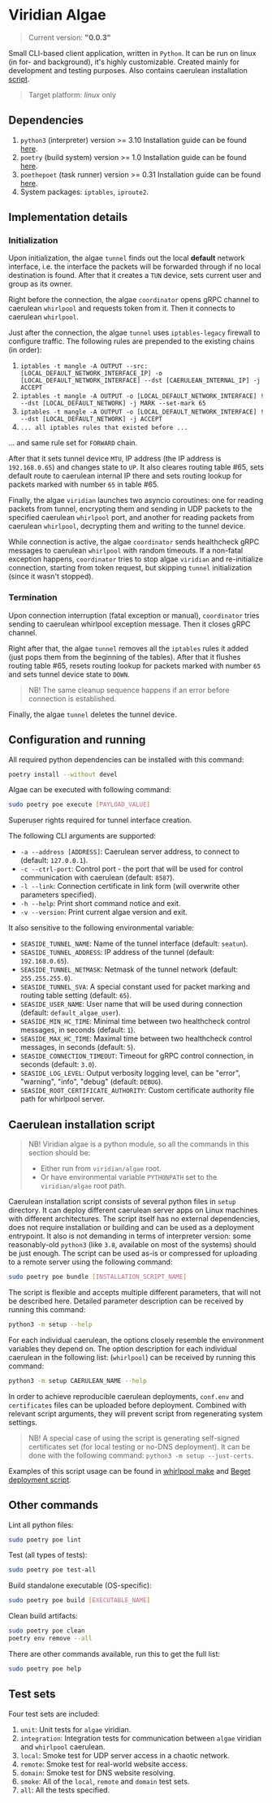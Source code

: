 # Viridian Algae

> Current version: **"0.0.3"**

Small CLI-based client application, written in `Python`.
It can be run on linux (in for- and background), it's highly customizable.
Created mainly for development and testing purposes.
Also contains caerulean installation [script](#caerulean-installation-script).

> Target platform: _linux_ only

## Dependencies

1. `python3` (interpreter) version >= 3.10
  Installation guide can be found [here](https://www.python.org/downloads/).
2. `poetry` (build system) version >= 1.0
  Installation guide can be found [here](https://python-poetry.org/docs/#installation).
3. `poethepoet` (task runner) version >= 0.31
  Installation guide can be found [here](https://poethepoet.natn.io/installation.html#installation).
4. System packages: `iptables`, `iproute2`.

## Implementation details

### Initialization

Upon initialization, the algae `tunnel` finds out the local **default** network interface, i.e. the interface the packets will be forwarded through if no local destination is found.
After that it creates a `TUN` device, sets current user and group as its owner.

Right before the connection, the algae `coordinator` opens gRPC channel to caerulean `whirlpool` and requests token from it.
Then it connects to caerulean `whirlpool`.

Just after the connection, the algae `tunnel` uses `iptables-legacy` firewall to configure traffic.
The following rules are prepended to the existing chains (in order):

1. `iptables -t mangle -A OUTPUT --src: [LOCAL_DEFAULT_NETWORK_INTERFACE_IP] -o [LOCAL_DEFAULT_NETWORK_INTERFACE] --dst [CAERULEAN_INTERNAL_IP] -j ACCEPT`
2. `iptables -t mangle -A OUTPUT -o [LOCAL_DEFAULT_NETWORK_INTERFACE] ! --dst [LOCAL_DEFAULT_NETWORK] -j MARK --set-mark 65`
3. `iptables -t mangle -A OUTPUT -o [LOCAL_DEFAULT_NETWORK_INTERFACE] ! --dst [LOCAL_DEFAULT_NETWORK] -j ACCEPT`
4. `... all iptables rules that existed before ...`

... and same rule set for `FORWARD` chain.

After that it sets tunnel device `MTU`, IP address (the IP address is `192.168.0.65`) and changes state to `UP`.
It also cleares routing table #65, sets default route to caerulean internal IP there and sets routing lookup for packets marked with number `65` in table #65.

Finally, the algae `viridian` launches two asyncio coroutines: one for reading packets from tunnel, encrypting them and sending in UDP packets to the specified caerulean `whirlpool` port, and another for reading packets from caerulean `whirlpool`, decrypting them and writing to the tunnel device.

While connection is active, the algae `coordinator` sends healthcheck gRPC messages to caerulean `whirlpool` with random timeouts.
If a non-fatal exception happens, `coordinator` tries to stop algae `viridian` and re-initialize connection, starting from token request, but skipping `tunnel` initialization (since it wasn't stopped).

### Termination

Upon connection interruption (fatal exception or manual), `coordinator` tries sending to caerulean whirlpool exception message.
Then it closes gRPC channel.

Right after that, the algae `tunnel` removes all the `iptables` rules it added (just pops them from the beginning of the tables).
After that it flushes routing table #65, resets routing lookup for packets marked with number `65` and sets tunnel device state to `DOWN`.

> NB! The same cleanup sequence happens if an error before connection is established.

Finally, the algae `tunnel` deletes the tunnel device.

## Configuration and running

All required python dependencies can be installed with this command:

```bash
poetry install --without devel
```

Algae can be executed with following command:

```bash
sudo poetry poe execute [PAYLOAD_VALUE]
```

Superuser rights required for tunnel interface creation.

The following CLI arguments are supported:

- `-a --address [ADDRESS]`: Caerulean server address, to connect to (default: `127.0.0.1`).
- `-c --ctrl-port`: Control port - the port that will be used for control communication with caerulean (default: `8587`).
- `-l --link`: Connection certificate in link form (will overwrite other parameters specified).
- `-h --help`: Print short command notice and exit.
- `-v --version`: Print current algae version and exit.

It also sensitive to the following environmental variable:

- `SEASIDE_TUNNEL_NAME`: Name of the tunnel interface (default: `seatun`).
- `SEASIDE_TUNNEL_ADDRESS`: IP address of the tunnel (default: `192.168.0.65`).
- `SEASIDE_TUNNEL_NETMASK`: Netmask of the tunnel network (default: `255.255.255.0`).
- `SEASIDE_TUNNEL_SVA`: A special constant used for packet marking and routing table setting (default: `65`).
- `SEASIDE_USER_NAME`: User name that will be used during connection (default: `default_algae_user`).
- `SEASIDE_MIN_HC_TIME`: Minimal time between two healthcheck control messages, in seconds (default: `1`).
- `SEASIDE_MAX_HC_TIME`: Maximal time between two healthcheck control messages, in seconds (default: `5`).
- `SEASIDE_CONNECTION_TIMEOUT`: Timeout for gRPC control connection, in seconds (default: `3.0`).
- `SEASIDE_LOG_LEVEL`: Output verbosity logging level, can be "error", "warning", "info", "debug" (default: `DEBUG`).
- `SEASIDE_ROOT_CERTIFICATE_AUTHORITY`: Custom certificate authority file path for whirlpool server.

## Caerulean installation script

> NB! Viridian algae is a python module, so all the commands in this section should be:
>
> - Either run from `viridian/algae` root.
> - Or have environmental variable `PYTHONPATH` set to the `viridian/algae` root path.

Caerulean installation script consists of several python files in `setup` directory.
It can deploy different caerulean server apps on Linux machines with different architectures.
The script itself has no external dependencies, does not require installation or building and can be used as a deployment entrypoint.
It also is not demanding in terms of interpreter version: some reasonably-old `python3` (like `3.8`, available on most of the systems) should be just enough.
The script can be used as-is or compressed for uploading to a remote server using the following command:

```bash
sudo poetry poe bundle [INSTALLATION_SCRIPT_NAME]
```

The script is flexible and accepts multiple different parameters, that will not be described here.
Detailed parameter description can be received by running this command:

```bash
python3 -m setup --help
```

For each individual caerulean, the options closely resemble the environment variables they depend on.
The option description for each individual caerulean in the following list: (`whirlpool`) can be received by running this command:

```bash
python3 -m setup CAERULEAN_NAME --help
```

In order to achieve reproducible caerulean deployments, `conf.env` and `certificates` files can be uploaded before deployment.
Combined with relevant script arguments, they will prevent script from regenerating system settings.

> NB! A special case of using the script is generating self-signed certificates set (for local testing or no-DNS deployment).
> It can be done with the following command: `python3 -m setup --just-certs`.

Examples of this script usage can be found in [whirlpool make](../../caerulean/whirlpool/Makefile) and [Beget deployment script](../../.github/scripts//deploy_whirlpool_beget.mjs).

## Other commands

Lint all python files:

```bash
sudo poetry poe lint
```

Test (all types of tests):

```bash
sudo poetry poe test-all
```

Build standalone executable (OS-specific):

```bash
sudo poetry poe build [EXECUTABLE_NAME]
```

Clean build artifacts:

```bash
sudo poetry poe clean
poetry env remove --all
```

There are other commands available, run this to get the full list:

```bash
sudo poetry poe help
```

## Test sets

Four test sets are included:

1. `unit`: Unit tests for `algae` viridian.
2. `integration`: Integration tests for communication between `algae` viridian and `whirlpool` caerulean.
3. `local`: Smoke test for UDP server access in a chaotic network.
4. `remote`: Smoke test for real-world website access.
5. `domain`: Smoke test for DNS website resolving.
6. `smoke`: All of the `local`, `remote` and `domain` test sets.
7. `all`: All the tests specified.
